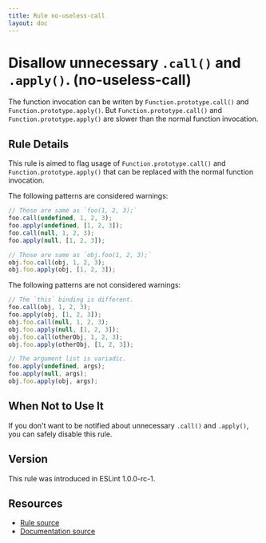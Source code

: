 ```yaml
---
title: Rule no-useless-call
layout: doc
---
```

<!-- Note: No pull requests accepted for this file. See README.md in the root directory for details. -->
# Disallow unnecessary `.call()` and `.apply()`. (no-useless-call)

The function invocation can be writen by `Function.prototype.call()` and `Function.prototype.apply()`.
But `Function.prototype.call()` and `Function.prototype.apply()` are slower than the normal function invocation.

## Rule Details

This rule is aimed to flag usage of `Function.prototype.call()` and `Function.prototype.apply()` that can be replaced with the normal function invocation.

The following patterns are considered warnings:

```js
// Those are same as `foo(1, 2, 3);`
foo.call(undefined, 1, 2, 3);
foo.apply(undefined, [1, 2, 3]);
foo.call(null, 1, 2, 3);
foo.apply(null, [1, 2, 3]);
```

```js
// Those are same as `obj.foo(1, 2, 3);`
obj.foo.call(obj, 1, 2, 3);
obj.foo.apply(obj, [1, 2, 3]);
```

The following patterns are not considered warnings:

```js
// The `this` binding is different.
foo.call(obj, 1, 2, 3);
foo.apply(obj, [1, 2, 3]);
obj.foo.call(null, 1, 2, 3);
obj.foo.apply(null, [1, 2, 3]);
obj.foo.call(otherObj, 1, 2, 3);
obj.foo.apply(otherObj, [1, 2, 3]);
```

```js
// The argument list is variadic.
foo.apply(undefined, args);
foo.apply(null, args);
obj.foo.apply(obj, args);
```

## When Not to Use It

If you don't want to be notified about unnecessary `.call()` and `.apply()`, you can safely disable this rule.

## Version

This rule was introduced in ESLint 1.0.0-rc-1.

## Resources

* [Rule source](https://github.com/eslint/eslint/tree/master/lib/rules/no-useless-call.js)
* [Documentation source](https://github.com/eslint/eslint/tree/master/docs/rules/no-useless-call.md)
